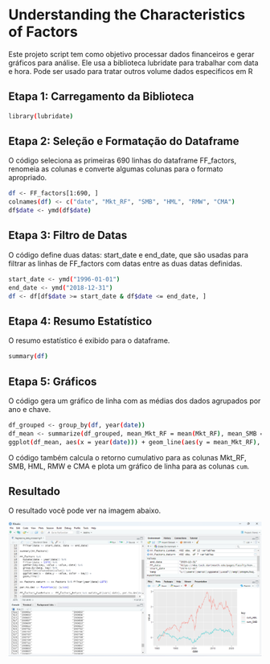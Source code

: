 # Understanding the Characteristics of Factors

Este projeto script tem como objetivo processar dados financeiros e gerar gráficos para análise. Ele usa a biblioteca lubridate para trabalhar com data e hora. Pode ser usado para tratar outros volume dados especificos em R

## Etapa 1: Carregamento da Biblioteca

```bash
library(lubridate)
```

## Etapa 2: Seleção e Formatação do Dataframe

O código seleciona as primeiras 690 linhas do dataframe FF_factors, renomeia as colunas e converte algumas colunas para o formato apropriado.

```bash
df <- FF_factors[1:690, ]
colnames(df) <- c("date", "Mkt_RF", "SMB", "HML", "RMW", "CMA")
df$date <- ymd(df$date)
```

## Etapa 3: Filtro de Datas

O código define duas datas: start_date e end_date, que são usadas para filtrar as linhas de FF_factors com datas entre as duas datas definidas.

```bash
start_date <- ymd("1996-01-01")
end_date <- ymd("2018-12-31")
df <- df[df$date >= start_date & df$date <= end_date, ]
```

## Etapa 4: Resumo Estatístico

O resumo estatístico é exibido para o dataframe.

```bash
summary(df)
```

## Etapa 5: Gráficos

O código gera um gráfico de linha com as médias dos dados agrupados por ano e chave.

```bash
df_grouped <- group_by(df, year(date))
df_mean <- summarize(df_grouped, mean_Mkt_RF = mean(Mkt_RF), mean_SMB = mean(SMB), mean_HML = mean(HML), mean_RMW = mean(RMW), mean_CMA = mean(CMA))
ggplot(df_mean, aes(x = year(date))) + geom_line(aes(y = mean_Mkt_RF), color = "red") + geom_line(aes(y = mean_SMB), color = "blue") + geom_line(aes(y = mean_HML), color = "green") + geom_line(aes(y = mean_RMW), color = "yellow") + geom_line(aes(y = mean_CMA), color = "purple") + labs(x = "Ano", y = "Média") + ggtitle("Média dos Dados Agrupados por Ano")

```

O código também calcula o retorno cumulativo para as colunas Mkt_RF, SMB, HML, RMW e CMA e plota um gráfico de linha para as colunas `cum`.

## Resultado

O resultado você pode ver na imagem abaixo.

![resultado_in_R](https://github.com/aragonxpd154/regression-algorithm-in-R/blob/main/1.%20Understanding%20the%20Characteristics%20of%20Factors/Result.png)
